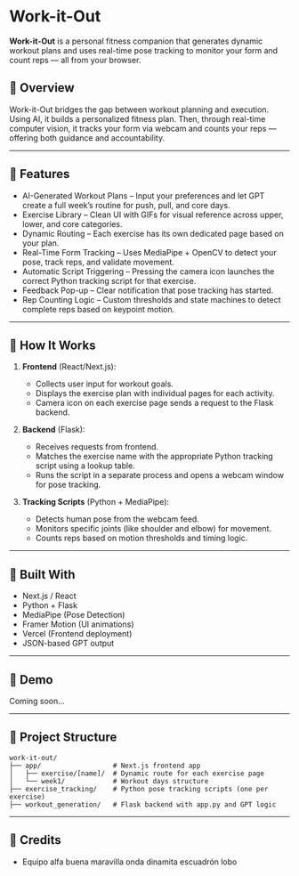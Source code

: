 # Work-it-Out

**Work-it-Out** is a personal fitness companion that generates dynamic workout plans and uses real-time pose tracking to monitor your form and count reps — all from your browser.

## 🧠 Overview

Work-it-Out bridges the gap between workout planning and execution. Using AI, it builds a personalized fitness plan. Then, through real-time computer vision, it tracks your form via webcam and counts your reps — offering both guidance and accountability.

---

## 🚀 Features

- AI-Generated Workout Plans – Input your preferences and let GPT create a full week’s routine for push, pull, and core days.
- Exercise Library – Clean UI with GIFs for visual reference across upper, lower, and core categories.
- Dynamic Routing – Each exercise has its own dedicated page based on your plan.
- Real-Time Form Tracking – Uses MediaPipe + OpenCV to detect your pose, track reps, and validate movement.
- Automatic Script Triggering – Pressing the camera icon launches the correct Python tracking script for that exercise.
- Feedback Pop-up – Clear notification that pose tracking has started.
- Rep Counting Logic – Custom thresholds and state machines to detect complete reps based on keypoint motion.

---

## 🎯 How It Works

1. **Frontend** (React/Next.js):
   - Collects user input for workout goals.
   - Displays the exercise plan with individual pages for each activity.
   - Camera icon on each exercise page sends a request to the Flask backend.

2. **Backend** (Flask):
   - Receives requests from frontend.
   - Matches the exercise name with the appropriate Python tracking script using a lookup table.
   - Runs the script in a separate process and opens a webcam window for pose tracking.

3. **Tracking Scripts** (Python + MediaPipe):
   - Detects human pose from the webcam feed.
   - Monitors specific joints (like shoulder and elbow) for movement.
   - Counts reps based on motion thresholds and timing logic.

---

## 🧰 Built With

- Next.js / React
- Python + Flask
- MediaPipe (Pose Detection)
- Framer Motion (UI animations)
- Vercel (Frontend deployment)
- JSON-based GPT output

---

## 📸 Demo

Coming soon...

---

## 📂 Project Structure

```
work-it-out/
├── app/                  # Next.js frontend app
│   ├── exercise/[name]/  # Dynamic route for each exercise page
│   └── week1/            # Workout days structure
├── exercise_tracking/    # Python pose tracking scripts (one per exercise)
├── workout_generation/   # Flask backend with app.py and GPT logic
```

---

## 🙌 Credits

- Equipo alfa buena maravilla onda dinamita escuadrón lobo
